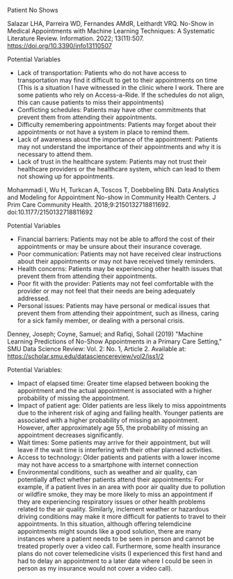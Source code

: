 Patient No Shows

Salazar LHA, Parreira WD, Fernandes AMdR, Leithardt VRQ. No-Show in Medical Appointments with Machine Learning Techniques: A Systematic Literature Review. 
Information. 2022; 13(11):507. https://doi.org/10.3390/info13110507

Potential Variables
- Lack of transportation: Patients who do not have access to transportation may find it difficult to get to their appointments on time (This is a situation I have witnessed 
in the clinic where I work. There are some patients who rely on Access-a-Ride. If the schedules do not align, this can cause patients to miss their appointments)
- Conflicting schedules: Patients may have other commitments that prevent them from attending their appointments.
- Difficulty remembering appointments: Patients may forget about their appointments or not have a system in place to remind them.
- Lack of awareness about the importance of the appointment: Patients may not understand the importance of their appointments and why it is necessary to attend them.
- Lack of trust in the healthcare system: Patients may not trust their healthcare providers or the healthcare system, which can lead to them not showing up for appointments.


Mohammadi I, Wu H, Turkcan A, Toscos T, Doebbeling BN. Data Analytics and Modeling for Appointment No-show in Community Health Centers. 
J Prim Care Community Health. 2018;9:2150132718811692. doi:10.1177/2150132718811692

Potential Variables
- Financial barriers: Patients may not be able to afford the cost of their appointments or may be unsure about their insurance coverage.
- Poor communication: Patients may not have received clear instructions about their appointments or may not have received timely reminders.
- Health concerns: Patients may be experiencing other health issues that prevent them from attending their appointments.
- Poor fit with the provider: Patients may not feel comfortable with the provider or may not feel that their needs are being adequately addressed.
- Personal issues: Patients may have personal or medical issues that prevent them from attending their appointment, such as illness, caring for a sick family member, or dealing with a personal crisis.


Denney, Joseph; Coyne, Samuel; and Rafiqi, Sohail (2019) "Machine Learning Predictions of No-Show Appointments in a Primary Care Setting," SMU Data Science Review: Vol. 2: No. 1, Article 2.
Available at: https://scholar.smu.edu/datasciencereview/vol2/iss1/2

Potential Variables:
- Impact of elapsed time: Greater time elapsed between booking the appointment and the actual appointment is associated with a higher probability of missing the appointment. 
- Impact of patient age: Older patients are less likely to miss appointments due to the inherent risk of aging and failing health. Younger patients are associated with a higher probability of missing an appointment. However, after approximately age 55, the probability of missing
an appointment decreases significantly.
- Wait times: Some patients may arrive for their appointment, but will leave if the wait time is interfering with their other planned activities. 
- Access to technology: Older patients and patients with a lower income may not have access to a smartphone with internet connection 
- Environmental conditions, such as weather and air quality, can potentially affect whether patients attend their appointments: For example, if a patient 
lives in an area with poor air quality due to pollution or wildfire smoke, they may be more likely to miss an appointment if they are experiencing respiratory issues or other 
health problems related to the air quality. Similarly, inclement weather or hazardous driving conditions may make it more difficult for patients to travel to their appointments. In this situation, 
although offering telemdicine appointments might sounds like a good solution, there are many instances where a patient needs to be seen in person and cannot be treated properly over a video call. Furthermore, 
some health insurance plans do not cover telemedicine visits (I experienced this first hand and had to delay an appointment to a later date where I could be seen in person as my insurance would not cover a video call).

